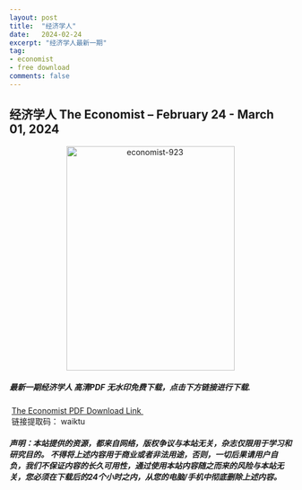 ```yaml
---
layout: post
title:  "经济学人"
date:   2024-02-24
excerpt: "经济学人最新一期"
tag:
- economist
- free download
comments: false
---
```


## 经济学人 The Economist – February 24 - March 01, 2024


<div align="center">
<img src="https://i.postimg.cc/m2x8qTxr/TE-2024-02-24-00.png" alt="economist-923" border="0" width = 300 height = 400 /> 
</div>


 <h5>最新一期经济学人 高清PDF 无水印免费下载，点击下方链接进行下载. </h5>
 
  <a href="https://wwk.lanzout.com/ifzeo1pfql9i">The Economist PDF Download Link </a>  
  <br/>
  链接提取码： waiktu
 
##### 声明：本站提供的资源，都来自网络，版权争议与本站无关，杂志仅限用于学习和研究目的。 不得将上述内容用于商业或者非法用途，否则，一切后果请用户自负，我们不保证内容的长久可用性，通过使用本站内容随之而来的风险与本站无关，您必须在下载后的24个小时之内，从您的电脑/手机中彻底删除上述内容。
 
